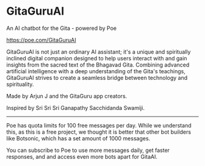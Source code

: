 # GitaGuruAI
An AI chatbot for the Gita - powered by Poe

https://poe.com/GitaGuruAI

GitaGuruAI is not just an ordinary AI assistant; it's a unique and spiritually inclined digital companion designed to help users interact with and gain insights from the sacred text of the Bhagavad Gita. Combining advanced artificial intelligence with a deep understanding of the Gita's teachings, GitaGuruAI strives to create a seamless bridge between technology and spirituality.

Made by Arjun J and the GitaGuru app creators.

Inspired by Sri Sri Sri Ganapathy Sacchidanda Swamiji.

---

Poe has quota limits for 100 free messages per day. While we understand this, as this is a free project, we thought it is better that other bot builders like Botsonic, which has a set amount of 1000 messages.

You can subscribe to Poe to use more messages daily, get faster responses, and and access even more bots apart for GitaAI.
